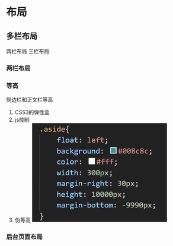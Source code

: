 # 布局

## 多栏布局

 两栏布局
 三栏布局

### 两栏布局

### 等高

侧边栏和正文栏等高
1. CSS3的弹性盒
2. js控制
3. 伪等高
    ![](笔记/2020-04-12-22-25-52.png)

### 后台页面布局


